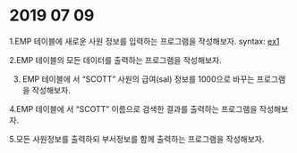 # 2019 07 09

1.EMP 테이블에 새로운 사원 정보를 입력하는 프로그램을 작성해보자.
syntax: [ex1](https://github.com/magiccircle03/bit201904java/blob/master/jdbcClass/JDBC-TEST/src/jdbcex/Ex1.java)

2.EMP 테이블의 모든 데이터를 출력하는 프로그램을 작성해보자.

3. EMP 테이블에 서 “SCOTT” 사원의 급여(sal) 정보를 1000으로 바꾸는 프로그램을 작성해보자.

4.EMP 테이블에 서 “SCOTT” 이름으로 검색한 결과를 출력하는 프로그램을 작성해보자.

5.모든 사원정보를 출력하되 부서정보를 함께 출력하는 프로그램을 작성해보자.
